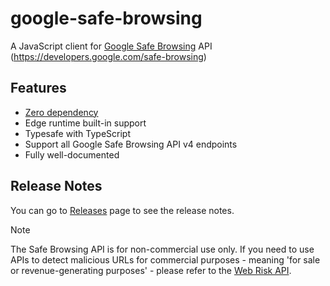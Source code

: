 # google-safe-browsing

A JavaScript client for [Google Safe Browsing](https://safebrowsing.google.com) API (https://developers.google.com/safe-browsing)

## Features

- [Zero dependency](https://jsr.io/@hckhanh/google-safe-browsing/dependencies)
- Edge runtime built-in support
- Typesafe with TypeScript
- Support all Google Safe Browsing API v4 endpoints
- Fully well-documented

## Release Notes

You can go to [Releases](https://github.com/hckhanh/google-safe-browsing/releases) page to see the release notes.

> [!NOTE]
> The Safe Browsing API is for non-commercial use only. If you need to use APIs to detect malicious URLs for commercial
> purposes - meaning 'for sale or revenue-generating purposes' - please refer to the [Web Risk API](https://github.com/hckhanh/web-risk).
